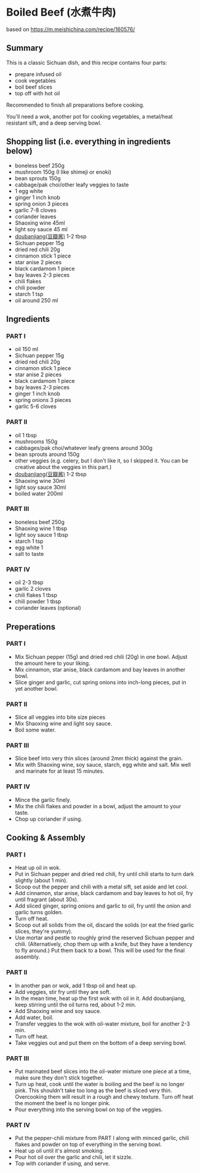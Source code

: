 # Boiled Beef (水煮牛肉)
based on https://m.meishichina.com/recipe/160576/

## Summary
This is a classic Sichuan dish, and this recipe contains four parts:
- prepare infused oil
- cook vegetables
- boil beef slices
- top off with hot oil

Recommended to finish all preparations before cooking.

You'll need a wok, another pot for cooking vegetables, a metal/heat resistant sift, and a deep serving bowl.

## Shopping list (i.e. everything in ingredients below)
- boneless beef 250g
- mushroom 150g (I like shimeji or enoki)
- bean sprouts 150g
- cabbage/pak choi/other leafy veggies to taste
- 1 egg white
- ginger 1 inch knob
- spring onion 3 pieces
- garlic 7-8 cloves
- coriander leaves
- Shaoxing wine 45ml
- light soy sauce 45 ml
- [doubanjiang(豆瓣酱)](https://en.wikipedia.org/wiki/Doubanjiang) 1-2 tbsp
- Sichuan pepper 15g
- dried red chili 20g
- cinnamon stick 1 piece
- star anise 2 pieces
- black cardamom 1 piece
- bay leaves 2-3 pieces
- chili flakes
- chili powder
- starch 1 tsp
- oil around 250 ml

## Ingredients

### PART I
- oil 150 ml
- Sichuan pepper 15g
- dried red chili 20g
- cinnamon stick 1 piece
- star anise 2 pieces
- black cardamom 1 piece
- bay leaves 2-3 pieces
- ginger 1 inch knob
- spring onions 3 pieces
- garlic 5-6 cloves 
### PART II
- oil 1 tbsp
- mushrooms 150g
- cabbages/pak choi/whatever leafy greens around 300g
- bean sprouts around 150g
- other veggies (e.g. celery, but I don't like it, so I skipped it. You can be creative about the veggies in this part.) 
- [doubanjiang(豆瓣酱)](https://en.wikipedia.org/wiki/Doubanjiang) 1-2 tbsp
- Shaoxing wine 30ml
- light soy sauce 30ml
- boiled water 200ml
### PART III
- boneless beef 250g
- Shaoxing wine 1 tbsp
- light soy sauce 1 tbsp
- starch 1 tsp
- egg white 1
- salt to taste
### PART IV
- oil 2-3 tbsp
- garlic 2 cloves
- chili flakes 1 tbsp
- chili powder 1 tbsp
- coriander leaves (optional)

## Preperations

### PART I
- Mix Sichuan pepper (15g) and dried red chili (20g) in one bowl. Adjust the amount here to your liking.
- Mix cinnamon, star anise, black cardamom and bay leaves in another bowl.
- Slice ginger and garlic, cut spring onions into inch-long pieces, put in yet another bowl.
### PART II
- Slice all veggies into bite size pieces
- Mix Shaoxing wine and light soy sauce.
- Boil some water.
### PART III
- Slice beef into very thin slices (around 2mm thick) against the grain.
- Mix with Shaoxing wine, soy sauce, starch, egg white and salt. Mix well and marinate for at least 15 minutes.
### PART IV
- Mince the garlic finely.
- Mix the chili flakes and powder in a bowl, adjust the amount to your taste.
- Chop up coriander if using.

## Cooking & Assembly

### PART I
- Heat up oil in wok.
- Put in Sichuan pepper and dried red chili, fry until chili starts to turn dark slightly (about 1 min).
- Scoop out the pepper and chili with a metal sift, set aside and let cool.
- Add cinnamon, star anise, black cardamom and bay leaves to hot oil, fry until fragrant (about 30s).
- Add sliced ginger, spring onions and garlic to oil, fry until the onion and garlic turns golden.
- Turn off heat.
- Scoop out all solids from the oil, discard the solids (or eat the fried garlic slices, they're yummy).
- Use mortar and pestle to roughly grind the reserved Sichuan pepper and chili. (Alternatively, chop them up with a knife, but they have a tendency to fly around.) Put them back to a bowl. This will be used for the final assembly.
### PART II
- In another pan or wok, add 1 tbsp oil and heat up.
- Add veggies, stir fry until they are soft.
- In the mean time, heat up the first wok with oil in it. Add doubanjiang, keep stirring until the oil turns red, about 1-2 min.
- Add Shaoxing wine and soy sauce.
- Add water, boil.
- Transfer veggies to the wok with oil-water mixture, boil for another 2-3 min.
- Turn off heat.
- Take veggies out and put them on the bottom of a deep serving bowl.
### PART III
- Put marinated beef slices into the oil-water mixture one piece at a time, make sure they don't stick together.
- Turn up heat, cook until the water is boiling and the beef is no longer pink. This shouldn't take too long as the beef is sliced very thin. Overcooking them will result in a rough and chewy texture. Turn off heat the moment the beef is no longer pink. 
- Pour everything into the serving bowl on top of the veggies.
### PART IV
- Put the pepper-chili mixture from PART I along with minced garlic, chili flakes and powder on top of everything in the serving bowl.
- Heat up oil until it's almost smoking.
- Pour hot oil over the garlic and chili, let it sizzle.
- Top with coriander if using, and serve.
